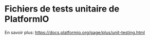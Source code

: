 
# Fichiers de tests unitaire de PlatformIO

En savoir plus: https://docs.platformio.org/page/plus/unit-testing.html
